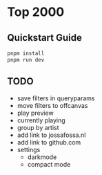 # Top 2000

## Quickstart Guide

```bash
pnpm install
pnpm run dev
```

## TODO

- save filters in queryparams
- move filters to offcanvas
- play preview
- currently playing
- group by artist
- add link to jossafossa.nl
- add link to github.com
- settings
  - darkmode
  - compact mode
